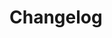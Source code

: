 <!--
Do not edit this file manually, as it's managed by
https://github.com/yorickpeterse/inko-clogs
-->
# Changelog

<!-- new section -->
